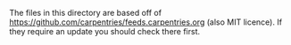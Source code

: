The files in this directory are based off of https://github.com/carpentries/feeds.carpentries.org (also MIT licence). If they require an update you should check there first.
